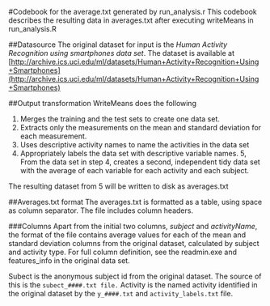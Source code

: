 #Codebook for the average.txt generated by run_analysis.r
This codebook describes the resulting data in averages.txt after executing writeMeans in run_analysis.R

##Datasource
The original dataset for input is the *Human Activity Recognition using smartphones data set*. The dataset is available at [http://archive.ics.uci.edu/ml/datasets/Human+Activity+Recognition+Using+Smartphones](http://archive.ics.uci.edu/ml/datasets/Human+Activity+Recognition+Using+Smartphones)


##Output transformation
WriteMeans does the following

1. Merges the training and the test sets to create one data set.
2. Extracts only the measurements on the mean and standard deviation for each measurement. 
3. Uses descriptive activity names to name the activities in the data set
4. Appropriately labels the data set with descriptive variable names. 
5, From the data set in step 4, creates a second, independent tidy data set with the average of each variable for each activity and each subject.

The resulting dataset from 5 will be written to disk as averages.txt

##Averages.txt format
The averages.txt is formatted as a table, using space as column separator. The file includes column headers. 

###Columns
Apart from the initial two columns, *subject* and *activityName*, the format of the file contains average values for each of the mean and standard deviation columns from the original dataset, calculated by subject and activity type. For full column definition, see the readmin.exe and features_info in the original data set.

Subect is the anonymous subject id from the original dataset. The source of this is the `subect_####.txt file.`
Activity is the named activity identified in the original dataset by the `y_####.txt` and `activity_labels.txt` file.

